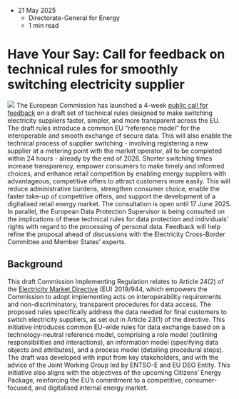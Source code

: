 * 21 May 2025
  * Directorate-General for Energy
  * 1 min read


# Have Your Say: Call for feedback on technical rules for smoothly switching electricity supplier 
![](https://energy.ec.europa.eu/sites/default/files/styles/oe_theme_medium_no_crop/public/2025-05/Switch_Supplier_Elec_News%20%28002%29.jpg?itok=dYS_M08k)
The European Commission has launched a 4-week [public call for feedback](https://ec.europa.eu/info/law/better-regulation/have-your-say/initiatives/13937-Access-to-data-for-switching-electricity-supplier-requirements_en) on a draft set of technical rules designed to make switching electricity suppliers faster, simpler, and more transparent across the EU. The draft rules introduce a common EU “reference model” for the interoperable and smooth exchange of secure data. This will also enable the technical process of supplier switching - involving registering a new supplier at a metering point with the market operator, all to be completed within 24 hours - already by the end of 2026. Shorter switching times increase transparency, empower consumers to make timely and informed choices, and enhance retail competition by enabling energy suppliers with advantageous, competitive offers to attract customers more easily. This will reduce administrative burdens, strengthen consumer choice, enable the faster take-up of competitive offers, and support the development of a digitalised retail energy market. The consultation is open until 17 June 2025.
In parallel, the European Data Protection Supervisor is being consulted on the implications of these technical rules for data protection and individuals’ rights with regard to the processing of personal data. Feedback will help refine the proposal ahead of discussions with the Electricity Cross-Border Committee and Member States’ experts.
## **Background**
This draft Commission Implementing Regulation relates to Article 24(2) of the [Electricity Market Directive](https://eur-lex.europa.eu/legal-content/EN/TXT/?uri=uriserv:OJ.L_.2019.158.01.0125.01.ENG&toc=OJ:L:2019:158:TOC) (EU) 2019/944, which empowers the Commission to adopt implementing acts on interoperability requirements and non-discriminatory, transparent procedures for data access. The proposed rules specifically address the data needed for final customers to switch electricity suppliers, as set out in Article 23(1) of the directive. This initiative introduces common EU-wide rules for data exchange based on a technology-neutral reference model, comprising a role model (outlining responsibilities and interactions), an information model (specifying data objects and attributes), and a process model (detailing procedural steps).
The draft was developed with input from key stakeholders, and with the advice of the Joint Working Group led by ENTSO-E and EU DSO Entity.
This initiative also aligns with the objectives of the upcoming Citizens’ Energy Package, reinforcing the EU’s commitment to a competitive, consumer-focused, and digitalised internal energy market.